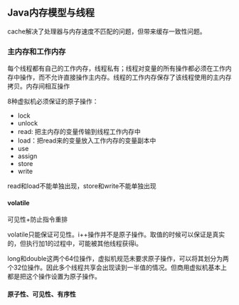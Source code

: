 ## Java内存模型与线程

cache解决了处理器与内存速度不匹配的问题，但带来缓存一致性问题。

### 主内存和工作内存

每个线程都有自己的工作内存，线程私有；线程对变量的所有操作都必须在工作内存中操作，而不允许直接操作主内存。线程的工作内存保存了该线程使用的主内存拷贝。内存间相互操作

8种虚拟机必须保证的原子操作：

- lock
- unlock
- read: 把主内存的变量传输到线程工作内存中
- load：把read来的变量放入工作内存的变量副本中
- use
- assign
- store
- write

read和load不能单独出现，store和write不能单独出现

#### volatile

可见性+防止指令重排

volatile只能保证可见性。i++操作并不是原子操作。取值的时候可以保证是真实的，但执行加1的过程中，可能被其他线程获得i。

long和double这两个64位操作，虚拟机规范未要求原子操作，可以将其划分为两个32位操作。因此多个线程共享会出现读到一半值的情况。但商用虚拟机基本上都是把这个操作设置为原子操作。

#### 原子性、可见性、有序性

